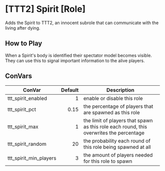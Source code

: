 # \[TTT2\] Spirit \[Role\]

Adds the Spirit to TTT2, an innocent subrole that can communicate with the living after dying.

## How to Play

When a Spirit's body is identified their spectator model becomes visible.
They can use this to signal important information to the alive players.

## ConVars

| ConVar                | Default | Description                                                                             |
| --------------------- | ------: | --------------------------------------------------------------------------------------- |
| ttt_spirit_enabled     |       1 | enable or disable this role                                                             |
| ttt_spirit_pct         |    0.15 | the percentage of players that are spawned as this role                                 |
| ttt_spirit_max         |       1 | the limit of players that spawn as this role each round, this overwrites the percentage |
| ttt_spirit_random      |      20 | the probability each round of this role being spawned at all                            |
| ttt_spirit_min_players |       3 | the amount of players needed for this role to spawn                                     |
